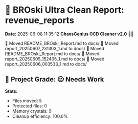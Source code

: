 # 🧹 BROski Ultra Clean Report: revenue_reports
**Date:** 2025-06-08 11:35:12
**ChaosGenius OCD Cleaner v2.0** 🧠💜

📁 Moved README_BROski_Report.md to docs/
📁 Moved report_20250607_231303_1.md to docs/
📁 Moved README_BROski_Report.md to docs/
📁 Moved report_20250605_152405_1.md to docs/
📁 Moved report_20250606_003533_1.md to docs/

## 🧠 Project Grade: 😐 Needs Work
**Stats:**
- Files moved: 5
- Protected files: 0
- Memory crystals: 0
- Cleanup efficiency: 100.0%